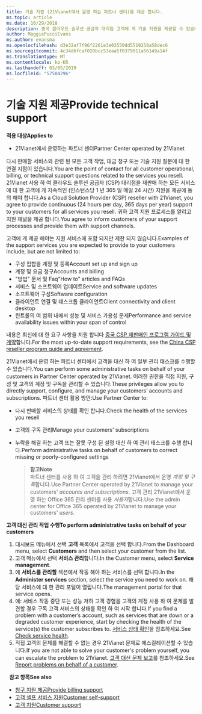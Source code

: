 ```yaml
---
title: 기술 지원 (21Vianet에서 운영 하는 파트너 센터)를 제공 합니다.
ms.topic: article
ms.date: 10/29/2018
description: 중국 클라우드 솔루션 공급자 대리점 고객에 게 기술 지원을 제공할 수 있습니다.
author: MaggiePucciEvans
ms.author: evansma
ms.openlocfilehash: d3e32af7f96f2261e3e03550dd5519258a58dec6
ms.sourcegitcommit: 4c34d6fcaf020bcc53eaa5f0379011a56149a14f
ms.translationtype: MT
ms.contentlocale: ko-KR
ms.lasthandoff: 03/05/2019
ms.locfileid: "57584296"
---
```

# <a name="provide-technical-support"></a><span data-ttu-id="d2aa0-103">기술 지원 제공</span><span class="sxs-lookup"><span data-stu-id="d2aa0-103">Provide technical support</span></span>

<span data-ttu-id="d2aa0-104">**적용 대상**</span><span class="sxs-lookup"><span data-stu-id="d2aa0-104">**Applies to**</span></span>

-   <span data-ttu-id="d2aa0-105">21Vianet에서 운영하는 파트너 센터</span><span class="sxs-lookup"><span data-stu-id="d2aa0-105">Partner Center operated by 21Vianet</span></span>

<span data-ttu-id="d2aa0-106">다시 판매할 서비스와 관련 된 모든 고객 작업, 대금 청구 또는 기술 지원 질문에 대 한 연결 지점이 있습니다.</span><span class="sxs-lookup"><span data-stu-id="d2aa0-106">You are the point of contact for all customer operational, billing, or technical support questions related to the services you resell.</span></span> <span data-ttu-id="d2aa0-107">21Vianet 사용 하 여 클라우드 솔루션 공급자 (CSP) 대리점을 재판매 하는 모든 서비스에 대 한 고객에 게 지속적인 (인스턴스당 1 년 365 일 매일 24 시간) 지원을 제공에 동의 해야 합니다.</span><span class="sxs-lookup"><span data-stu-id="d2aa0-107">As a Cloud Solution Provider (CSP) reseller with 21Vianet, you agree to provide continuous (24 hours per day, 365 days per year) support to your customers for all services you resell.</span></span> <span data-ttu-id="d2aa0-108">귀하 고객 지원 프로세스를 알리고 지원 채널을 제공 합니다.</span><span class="sxs-lookup"><span data-stu-id="d2aa0-108">You agree to inform customers of your support processes and provide them with support channels.</span></span>  

<span data-ttu-id="d2aa0-109">고객에 게 제공 해야는 지원 서비스에 포함 되지만 제한 되지 않습니다.</span><span class="sxs-lookup"><span data-stu-id="d2aa0-109">Examples of the support services you are expected to provide to your customers include, but are not limited to:</span></span>
 
-   <span data-ttu-id="d2aa0-110">구성 집합을 계정 및 등록</span><span class="sxs-lookup"><span data-stu-id="d2aa0-110">Account set up and sign up</span></span> 
-   <span data-ttu-id="d2aa0-111">계정 및 요금 청구</span><span class="sxs-lookup"><span data-stu-id="d2aa0-111">Accounts and billing</span></span> 
-   <span data-ttu-id="d2aa0-112">"방법" 문서 및 Faq</span><span class="sxs-lookup"><span data-stu-id="d2aa0-112">"How to” articles and FAQs</span></span> 
-   <span data-ttu-id="d2aa0-113">서비스 및 소프트웨어 업데이트</span><span class="sxs-lookup"><span data-stu-id="d2aa0-113">Service and software updates</span></span> 
-   <span data-ttu-id="d2aa0-114">소프트웨어 구성</span><span class="sxs-lookup"><span data-stu-id="d2aa0-114">Software configuration</span></span> 
-   <span data-ttu-id="d2aa0-115">클라이언트 연결 및 데스크톱 클라이언트</span><span class="sxs-lookup"><span data-stu-id="d2aa0-115">Client connectivity and client desktop</span></span>
-   <span data-ttu-id="d2aa0-116">컨트롤의 여 범위 내에서 성능 및 서비스 가용성 문제</span><span class="sxs-lookup"><span data-stu-id="d2aa0-116">Performance and service availability issues within your span of control</span></span> 

<span data-ttu-id="d2aa0-117">내용은 최신에 대 한 요구 사항을 지원 합니다 [중국 CSP 재판매인 프로그램 가이드 및 계약](csp-program-guide-and-agreements.md)합니다.</span><span class="sxs-lookup"><span data-stu-id="d2aa0-117">For the most up-to-date support requirements, see the [China CSP reseller program guide and agreement](csp-program-guide-and-agreements.md).</span></span>

<span data-ttu-id="d2aa0-118">21Vianet에서 운영 하는 파트너 센터에서 고객을 대신 하 여 일부 관리 태스크를 수행할 수 있습니다.</span><span class="sxs-lookup"><span data-stu-id="d2aa0-118">You can perform some administrative tasks on behalf of your customers in Partner Center operated by 21Vianet.</span></span> <span data-ttu-id="d2aa0-119">이러한 권한을 직접 지원, 구성 및 고객의 계정 및 구독을 관리할 수 있습니다.</span><span class="sxs-lookup"><span data-stu-id="d2aa0-119">These privileges allow you to directly support, configure, and manage your customers’ accounts and subscriptions.</span></span> <span data-ttu-id="d2aa0-120">파트너 센터 활용 방안:</span><span class="sxs-lookup"><span data-stu-id="d2aa0-120">Use Partner Center to:</span></span>

-   <span data-ttu-id="d2aa0-121">다시 판매할 서비스의 상태를 확인 합니다.</span><span class="sxs-lookup"><span data-stu-id="d2aa0-121">Check the health of the services you resell</span></span>
-   <span data-ttu-id="d2aa0-122">고객의 구독 관리</span><span class="sxs-lookup"><span data-stu-id="d2aa0-122">Manage your customers' subscriptions</span></span>
-   <span data-ttu-id="d2aa0-123">누락을 해결 하는 고객 또는 잘못 구성 된 설정 대신 하 여 관리 태스크를 수행 합니다.</span><span class="sxs-lookup"><span data-stu-id="d2aa0-123">Perform administrative tasks on behalf of customers to correct missing or poorly-configured settings</span></span>

    ><span data-ttu-id="d2aa0-124">**참고**</span><span class="sxs-lookup"><span data-stu-id="d2aa0-124">**Note**</span></span><br><span data-ttu-id="d2aa0-125">파트너 센터를 사용 하 여 고객을 관리 하려면 21Vianet에서 운영 *계정 및 구독*합니다.</span><span class="sxs-lookup"><span data-stu-id="d2aa0-125">Use Partner Center operated by 21Vianet to manage your customers' *accounts and subscriptions*.</span></span> <span data-ttu-id="d2aa0-126">고객 관리 21Vianet에서 운영 하는 Office 365 관리 센터를 사용 *사용자*합니다.</span><span class="sxs-lookup"><span data-stu-id="d2aa0-126">Use the admin center for Office 365 operated by 21Vianet to manage your customers' *users*.</span></span> 

<span data-ttu-id="d2aa0-127">**고객 대신 관리 작업 수행**</span><span class="sxs-lookup"><span data-stu-id="d2aa0-127">**To perform administrative tasks on behalf of your customers**</span></span>

1.  <span data-ttu-id="d2aa0-128">대시보드 메뉴에서 선택 **고객** 목록에서 고객을 선택 합니다.</span><span class="sxs-lookup"><span data-stu-id="d2aa0-128">From the Dashboard menu, select **Customers** and then select your customer from the list.</span></span>
2.  <span data-ttu-id="d2aa0-129">고객 메뉴에서 선택 **서비스 관리**합니다.</span><span class="sxs-lookup"><span data-stu-id="d2aa0-129">In the Customer menu, select **Service management**.</span></span>
3.  <span data-ttu-id="d2aa0-130">에 **서비스를 관리할** 섹션에서 작동 해야 하는 서비스를 선택 합니다.</span><span class="sxs-lookup"><span data-stu-id="d2aa0-130">In the **Administer services** section, select the service you need to work on.</span></span> <span data-ttu-id="d2aa0-131">해당 서비스에 대 한 관리 포털이 열립니다.</span><span class="sxs-lookup"><span data-stu-id="d2aa0-131">The management portal for that service opens.</span></span>
4.  <span data-ttu-id="d2aa0-132">예: 서비스 작동 중단 또는 성능 저하 고객 경험을 고객의 계정 사용 하 여 문제를 발견할 경우 구독 고객 서비스의 상태를 확인 하 여 시작 합니다.</span><span class="sxs-lookup"><span data-stu-id="d2aa0-132">If you find a problem with a customer’s account, such as services that are down or a degraded customer experience, start by checking the health of the service(s) the customer subscribes to.</span></span> <span data-ttu-id="d2aa0-133">[서비스 상태 확인](check-service-health.md)을 참조하세요.</span><span class="sxs-lookup"><span data-stu-id="d2aa0-133">See [Check service health](check-service-health.md).</span></span>
5.  <span data-ttu-id="d2aa0-134">직접 고객의 문제를 해결할 수 없는 경우 21Vianet 문제로 에스컬레이션할 수 있습니다.</span><span class="sxs-lookup"><span data-stu-id="d2aa0-134">If you are not able to solve your customer's problem yourself, you can escalate the problem to 21Vianet.</span></span> <span data-ttu-id="d2aa0-135">[고객 대신 문제 보고](report-problems-on-behalf-of-a-customer.md)를 참조하세요.</span><span class="sxs-lookup"><span data-stu-id="d2aa0-135">See [Report problems on behalf of a customer](report-problems-on-behalf-of-a-customer.md).</span></span>

 
<span data-ttu-id="d2aa0-136">**참고 항목**</span><span class="sxs-lookup"><span data-stu-id="d2aa0-136">**See also**</span></span>

-   [<span data-ttu-id="d2aa0-137">청구 지원 제공</span><span class="sxs-lookup"><span data-stu-id="d2aa0-137">Provide billing support</span></span>](provide-billing-support.md)
-   [<span data-ttu-id="d2aa0-138">고객 셀프 서비스 지원</span><span class="sxs-lookup"><span data-stu-id="d2aa0-138">Customer self-support</span></span>](customer-self-support.md)
-   [<span data-ttu-id="d2aa0-139">고객 지원</span><span class="sxs-lookup"><span data-stu-id="d2aa0-139">Customer support</span></span>](customer-support.md)


 




